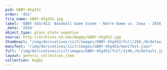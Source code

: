 ```yaml
---
pid: GBBY-45g452
order: '452'
file_name: GBBY-45g452.jpg
label: 'GBBY 45G/452: Baseball Game Scene - Notre Dame vs. Iowa - 1934'
_date: '1934'
object_type: glass plate negative
source: http://archives.nd.edu/Bagby/GBBY-45g452.jpg
thumbnail: "/img/derivatives/iiif/images/GBBY-45g452/full/250,/0/default.jpg"
manifest: "/img/derivatives/iiif/images/GBBY-45g452/manifest.json"
full: "/img/derivatives/iiif/images/GBBY-45g452/full/1140,/0/default.jpg"
layout: generic_collection_item
collection: bagby
---
```

